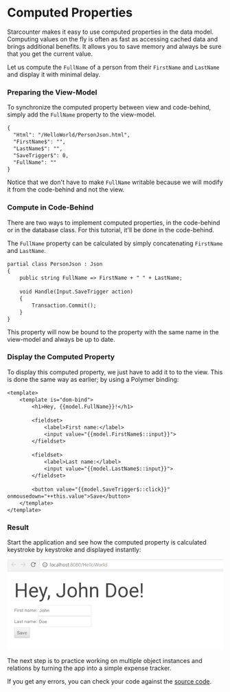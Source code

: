 # Computed Properties

Starcounter makes it easy to use computed properties in the data model. Computing values on the fly is often as fast as accessing cached data and brings additional benefits. It allows you to save memory and always be sure that you get the current value.

Let us compute the `FullName` of a person from their `FirstName` and `LastName` and display it with minimal delay.

### Preparing the View-Model

To synchronize the computed property between view and code-behind, simply add the `FullName` property to the view-model.



```
{
  "Html": "/HelloWorld/PersonJson.html",
  "FirstName$": "",
  "LastName$": "",
  "SaveTrigger$": 0,
  "FullName": ""
}
```

Notice that we don't have to make `FullName` writable because we will modify it from the code-behind and not the view.

### Compute in Code-Behind

There are two ways to implement computed properties, in the code-behind or in the database class. For this tutorial, it'll be done in the code-behind.

The `FullName` property can be calculated by simply concatenating `FirstName` and `LastName`.



```
partial class PersonJson : Json
{
    public string FullName => FirstName + " " + LastName;

    void Handle(Input.SaveTrigger action)
    {
        Transaction.Commit();
    }
}
```

This property will now be bound to the property with the same name in the view-model and always be up to date.

### Display the Computed Property

To display this computed property, we just have to add it to to the view. This is done the same way as earlier; by using a Polymer binding:





```
<template>
    <template is="dom-bind">
        <h1>Hey, {{model.FullName}}!</h1>

        <fieldset>
            <label>First name:</label>
            <input value="{{model.FirstName$::input}}">
        </fieldset>

        <fieldset>
            <label>Last name:</label>
            <input value="{{model.LastName$::input}}">
        </fieldset>

        <button value="{{model.SaveTrigger$::click}}" onmousedown="++this.value">Save</button>
    </template>
</template>
```



### Result

Start the application and see how the computed property is calculated keystroke by keystroke and displayed instantly:



![](../.gitbook/assets/part4resized.gif)



The next step is to practice working on multiple object instances and relations by turning the app into a simple expense tracker.

If you get any errors, you can check your code against the [source code](https://github.com/StarcounterApps/HelloWorld/commit/3f3bf799371b3df1be058a40aa2f88f85f1343d6).

